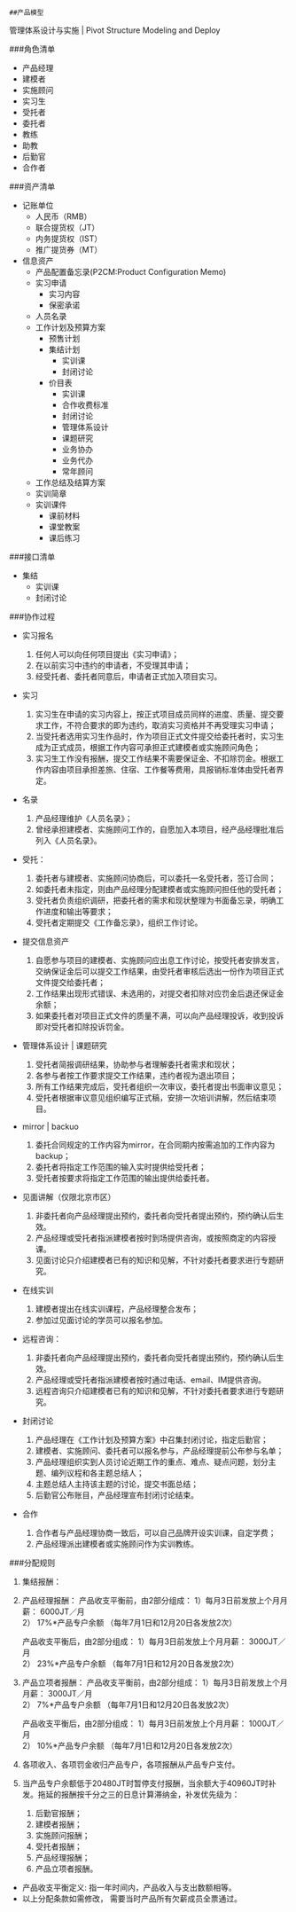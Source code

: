 	##产品模型
管理体系设计与实施 | Pivot Structure Modeling and Deploy

###角色清单
* 产品经理
* 建模者
* 实施顾问
* 实习生
* 受托者
* 委托者
* 教练
* 助教
* 后勤官
* 合作者
 
###资产清单
* 记账单位
	* 人民币（RMB）
	* 联合提货权（JT）
	* 内务提货权（IST）
	* 推广提货券（MT）
* 信息资产
	* 产品配置备忘录(P2CM:Product Configuration Memo)
	* 实习申请
		* 实习内容
		* 保密承诺
	* 人员名录
	* 工作计划及预算方案
		* 预售计划
		* 集结计划
			* 实训课
			* 封闭讨论
		* 价目表
			* 实训课
			* 合作收费标准
			* 封闭讨论
			* 管理体系设计
			* 课题研究
			* 业务协办
			* 业务代办
			* 常年顾问
	* 工作总结及结算方案
	* 实训简章
	* 实训课件
		* 课前材料
		* 课堂教案
		* 课后练习

###接口清单
* 集结
	* 实训课
	* 封闭讨论

###协作过程
* 实习报名
	1. 任何人可以向任何项目提出《实习申请》；
	2. 在以前实习中违约的申请者，不受理其申请；
	3. 经受托者、委托者同意后，申请者正式加入项目实习。

* 实习
	1. 实习生在申请的实习内容上，按正式项目成员同样的进度、质量、提交要求工作，不符合要求的即为违约，取消实习资格并不再受理实习申请；
	2. 当受托者选用实习生作品时，作为项目正式文件提交给委托者时，实习生成为正式成员，根据工作内容可承担正式建模者或实施顾问角色；
	3. 实习生工作没有报酬，提交工作结果不需要保证金、不扣除罚金。根据工作内容由项目承担差旅、住宿、工作餐等费用，具报销标准体由受托者界定。

* 名录
	1. 产品经理维护《人员名录》；
	2. 曾经承担建模者、实施顾问工作的，自愿加入本项目，经产品经理批准后列入《人员名录》。

* 受托：
	1. 委托者与建模者、实施顾问协商后，可以委托一名受托者，签订合同；
	2. 如委托者未指定，则由产品经理分配建模者或实施顾问担任他的受托者；
	3. 受托者负责组织调研，把委托者的需求和现状整理为书面备忘录，明确工作进度和输出等要求；
	4. 受托者定期提交《工作备忘录》，组织工作讨论。

* 提交信息资产
	1. 自愿参与项目的建模者、实施顾问应出息工作讨论，按受托者安排发言，交纳保证金后可以提交工作结果，由受托者审核后选出一份作为项目正式文件提交给委托者；
	2. 工作结果出现形式错误、未选用的，对提交者扣除对应罚金后退还保证金余额；
	3. 如果委托者对项目正式文件的质量不满，可以向产品经理投诉，收到投诉即对受托者扣除投诉罚金。

* 管理体系设计 | 课题研究
	1. 受托者简报调研结果，协助参与者理解委托者需求和现状；
	2. 各参与者按工作要求提交工作结果，违约者视为退出项目；
	3. 所有工作结果完成后，受托者组织一次审议，委托者提出书面审议意见；
	4. 受托者根据审议意见组织编写正式稿，安排一次培训讲解，然后结束项目。

* mirror | backuo
	1. 委托合同规定的工作内容为mirror，在合同期内按需追加的工作内容为backup；
	2. 委托者将指定工作范围的输入实时提供给受托者；
	3. 受托者按要求将指定工作范围的输出提供给委托者。

* 见面讲解（仅限北京市区）
	1. 非委托者向产品经理提出预约，委托者向受托者提出预约，预约确认后生效。
	2. 产品经理或受托者指派建模者按时到场提供咨询，或按照商定的内容授课。
	3. 见面讨论只介绍建模者已有的知识和见解，不针对委托者要求进行专题研究。

* 在线实训
	1. 建模者提出在线实训课程，产品经理整合发布；
	2. 参加过见面讨论的学员可以报名参加。

* 远程咨询：
	1. 非委托者向产品经理提出预约，委托者向受托者提出预约，预约确认后生效。
	2. 产品经理或受托者指派建模者按时通过电话、email、IM提供咨询。
	3. 远程咨询只介绍建模者已有的知识和见解，不针对委托者要求进行专题研究。

* 封闭讨论
	1. 产品经理在《工作计划及预算方案》中召集封闭讨论，指定后勤官；
	2. 建模者、实施顾问、委托者可以报名参与，产品经理提前公布参与名单；
	3. 产品经理组织实到人员讨论近期工作的重点、难点、疑点问题，划分主题、编列议程和各主题总结人；
	4. 主题总结人主持该主题的讨论，提交书面总结；
	5. 后勤官公布账目，产品经理宣布封闭讨论结束。

* 合作
	1. 合作者与产品经理协商一致后，可以自己品牌开设实训课，自定学费；
	2. 产品经理派出建模者或实施顾问作为实训教练。

###分配规则
1. 集结报酬：

2. 产品经理报酬： 
	产品收支平衡前，由2部分组成： 
   1）每月3日前发放上个月月薪： 6000JT／月  
   2） 17%*产品专户余额 （每年7月1日和12月20日各发放2次）
   
   产品收支平衡后，由2部分组成： 
   1）每月3日前发放上个月月薪： 3000JT／月  
   2） 23%*产品专户余额 （每年7月1日和12月20日各发放2次）

3. 产品立项者报酬：
	产品收支平衡前，由2部分组成： 
   1）每月3日前发放上个月月薪： 3000JT／月  
   2） 7%*产品专户余额  （每年7月1日和12月20日各发放2次）
   
   产品收支平衡后，由2部分组成： 
   1）每月3日前发放上个月月薪： 1000JT／月  
   2） 10%*产品专户余额 （每年7月1日和12月20日各发放2次）

4. 各项收入、各项罚金收归产品专户，各项报酬从产品专户支付。

5. 当产品专户余额低于20480JT时暂停支付报酬，当余额大于40960JT时补发。拖延的报酬按千分之三的日息计算滞纳金，补发优先级为：
	1. 后勤官报酬；
	2. 建模者报酬；
	3. 实施顾问报酬；
	4. 受托者报酬；
	5. 产品经理报酬；
	6. 产品立项者报酬。

* 产品收支平衡定义: 指一年时间内，产品收入与支出数额相等。
* 以上分配条款如需修改， 需要当时产品所有欠薪成员全票通过。 